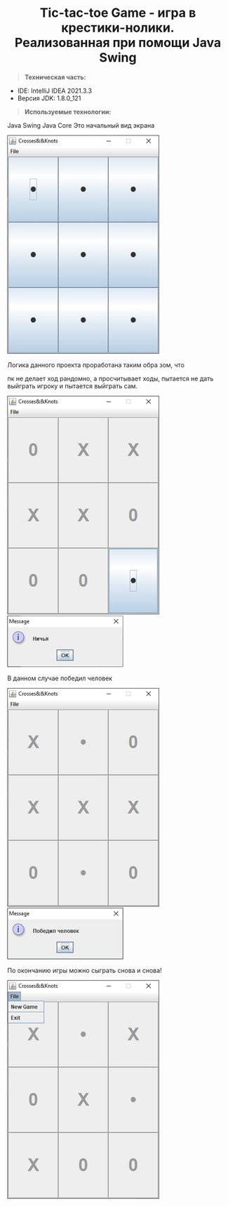 <h1 align="center">Tic-tac-toe Game - игра в крестики-нолики. <br> Реализованная при помощи Java Swing </h1>


<blockquote>
 <p dir="auto"><b>Техническая часть:</b></p>
</blockquote>

<ul>
<li>IDE: IntelliJ IDEA 2021.3.3</li>
<li>Версия JDK: 1.8.0_121</li>
</ul>

<blockquote>
 <p dir="auto"><b>Используемые технологии:</b></p>
</blockquote>


Java Swing
Java Core
Это начальный вид экрана

![Image for project](https://github.com/OlKomar35/tic-tac-toe_game/blob/master/image_for_project/screen8.jpg)

Логика данного проекта проработана таким обра
зом, что 

пк не делает ход рандомно, а просчитывает ходы, пытается не дать выйграть игроку и пытается выйграть сам.

![Image for project](https://github.com/OlKomar35/tic-tac-toe_game/blob/master/image_for_project/screen4.jpg)
![Image for project](https://github.com/OlKomar35/tic-tac-toe_game/blob/master/image_for_project/screen3.jpg)

В данном случае победил человек

![Image for project](https://github.com/OlKomar35/tic-tac-toe_game/blob/master/image_for_project/screen1.jpg)
![Image for project](https://github.com/OlKomar35/tic-tac-toe_game/blob/master/image_for_project/screen6.jpg)

По окончанию игры можно сыграть снова и снова!

![Image for project](https://github.com/OlKomar35/tic-tac-toe_game/blob/master/image_for_project/screen5.jpg)

